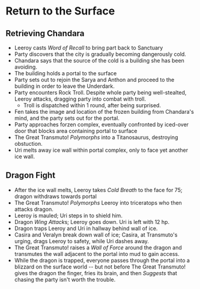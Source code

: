 <!-- TITLE: 2020 03 28 -->
<!-- SUBTITLE: A quick summary of 2020 03 28 -->

# Return to the Surface
## Retrieving Chandara
- Leeroy casts *Word of Recall* to bring part back to Sanctuary
- Party discovers that the city is gradually becoming dangerously cold.
- Chandara says that the source of the cold is a building she has been avoiding.
- The building holds a portal to the surface
- Party sets out to rejoin the Sarya and Anthon and proceed to the building in order to leave the Underdark.
- Party encounters Rock Troll. Despite whole party being well-stealted, Leeroy attacks, dragging party into combat with troll.
	- Troll is dispatched within 1 round, after being surprised.
- Fen takes the image and location of the frozen building from Chandara's mind, and the party sets out for the portal.
- Party approaches forzen complex, eventually confronted by iced-over door that blocks area containing portal to surface
- The Great Transmuto! *Polymorphs*  into a Titanosaurus, destroying obstuction.
- Uri melts away ice wall within portal complex, only to face yet another ice wall.

## Dragon Fight
- After the ice wall melts, Leeroy takes *Cold Breath* to the face for 75; dragon withdraws towards portal
- The Great Transmuto! *Polymorphs*  Leeroy into  triceratops who then attacks dragon.
- Leeroy is mauled; Uri steps in to shield him.
- Dragon *Wing Attack*s; Leeroy goes down. Uri is left with 12 hp.
- Dragon traps Leeroy and Uri in hallway behind wall of ice.
- Casira and Veralyn break down wall of ice; Casira, at Transmuto's urging, drags Leeroy to safety, while Uri dashes away.
- The Great Transmuto! raises a *Wall of Force* around the dragon and transmutes the wall adjacent to the portal into mud to gain access.
- While the dragon is trapped, everyone passes through the portal into a blizzard on the surface world -- but not before The Great Transmuto! gives the dragon the finger, fries its brain, and then *Suggests* that chasing the party isn't worth the trouble.